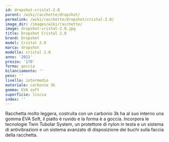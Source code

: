 ```yaml
---
id: dropshot-cristal-2.0
parent: /wiki/racchette/dropshot/
permalink: /wiki/racchette/dropshot/cristal-2.0/
image_dir: /images/wiki/racchette/
image: dropshot-cristal-2.0.jpg
title: Dropshot Cristal 2.0
brand: Dropshot
model: Cristal 2.0
marca: dropshot
modello: cristal 2.0
anno: '2021'
prezzo: '170'
forma: goccia
bilanciamento: ''
peso: ''
livello: intermedio
materiale: carbonio 3k
gomma: EVA soft
superficie: liscia
index: ''
---
```

Racchetta molto leggera, costruita con un carbonio 3k ha al suo interno una gomma EVA Soft, il piatto è ruvido e la forma è a goccia. Incorpora le tecnologie Twin Tubolar System, un protettore di nylon in testa e un sistema di antivibrazioni e un sistema avanzato di disposizione dei buchi sulla faccia della racchetta.
